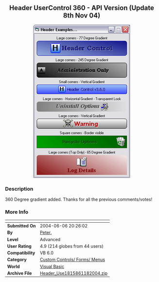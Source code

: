 ﻿<div align="center">

## Header UserControl 360 \- API Version \(Update 8th Nov 04\)

<img src="PIC200411863452698.gif">
</div>

### Description

360 Degree gradient added. Thanks for all the previous comments/votes!
 
### More Info
 


<span>             |<span>
---                |---
**Submitted On**   |2004-06-06 20:26:02
**By**             |[Peter\.](https://github.com/Planet-Source-Code/PSCIndex/blob/master/ByAuthor/peter.md)
**Level**          |Advanced
**User Rating**    |4.9 (214 globes from 44 users)
**Compatibility**  |VB 6\.0
**Category**       |[Custom Controls/ Forms/  Menus](https://github.com/Planet-Source-Code/PSCIndex/blob/master/ByCategory/custom-controls-forms-menus__1-4.md)
**World**          |[Visual Basic](https://github.com/Planet-Source-Code/PSCIndex/blob/master/ByWorld/visual-basic.md)
**Archive File**   |[Header\_Use1815861182004\.zip](https://github.com/Planet-Source-Code/peter-header-usercontrol-360-api-version-update-8th-nov-04__1-53508/archive/master.zip)








